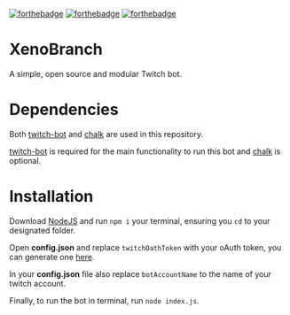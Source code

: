 [![forthebadge](https://forthebadge.com/images/badges/made-with-javascript.svg)](https://forthebadge.com)
[![forthebadge](https://forthebadge.com/images/badges/designed-in-ms-paint.svg)](https://forthebadge.com)
[![forthebadge](https://forthebadge.com/images/badges/you-didnt-ask-for-this.svg)](https://forthebadge.com)

# XenoBranch
A simple, open source and modular Twitch bot.

# Dependencies
Both [twitch-bot](https://www.npmjs.com/package/twitch-bot) and [chalk](https://www.npmjs.com/package/chalk) are used in this repository.

[twitch-bot](https://www.npmjs.com/package/twitch-bot) is required for the main functionality to run this bot and [chalk](https://www.npmjs.com/package/chalk) is optional.

# Installation
Download [NodeJS](https://nodejs.org/) and run `npm i` your terminal, ensuring you `cd` to your designated folder.

Open **config.json** and replace `twitchOathToken` with your oAuth token, you can generate one [here](https://twitchapps.com/tmi/).

In your **config.json** file also replace `botAccountName` to the name of your twitch account.

Finally, to run the bot in terminal, run `node index.js`.

